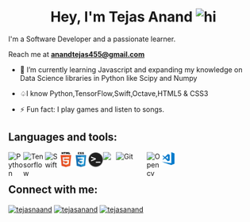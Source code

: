 <h1 align="center">Hey, I'm Tejas Anand <img src="https://user-images.githubusercontent.com/1303154/88677602-1635ba80-d120-11ea-84d8-d263ba5fc3c0.gif" width="28px" alt="hi"></h1> 

I'm  a Software Developer and a passionate learner.


Reach me at **anandtejas455@gmail.com**





- 🔭 I’m currently learning  Javascript and expanding my knowledge on Data Science libraries in Python like Scipy and Numpy

-  ♤I know Python,TensorFlow,Swift,Octave,HTML5 & CSS3


- ⚡ Fun fact: I play games and listen to songs.
  
<p align="left">

<h2 align="left">Languages and tools:</h2>
 


<img align="left" alt="Python" width="30px" src="https://upload.wikimedia.org/wikipedia/commons/c/c3/Python-logo-notext.svg">
<img align="left" alt="Tensorflow" width="44px"
src="https://upload.wikimedia.org/wikipedia/commons/1/11/TensorFlowLogo.svg">
<img align="left" alt="Swift" width="27px"
src="https://ih0.redbubble.net/image.415946483.7473/flat,1000x1000,075,f.u1.jpg">
<img align="left" alt="HTML5" width="30px" src="https://raw.githubusercontent.com/github/explore/80688e429a7d4ef2fca1e82350fe8e3517d3494d/topics/html/html.png" />
<img align="left" alt="CSS3" width="30px" src="https://raw.githubusercontent.com/github/explore/80688e429a7d4ef2fca1e82350fe8e3517d3494d/topics/css/css.png" />
<img align="left" alt="Terminal" width="30px" src="https://raw.githubusercontent.com/github/explore/80688e429a7d4ef2fca1e82350fe8e3517d3494d/topics/terminal/terminal.png" />
<img align="left" aly="Octave" width="26px"
src="https://upload.wikimedia.org/wikipedia/commons/6/6a/Gnu-octave-logo.svg">
<img align="left" alt="Git" width="62px"
src="https://upload.wikimedia.org/wikipedia/commons/e/e0/Git-logo.svg">
<img align="left" alt="Opencv" width="30px"
src="https://upload.wikimedia.org/wikipedia/commons/3/32/OpenCV_Logo_with_text_svg_version.svg">
<img align="left" alt="Visual Studio Code" width="26px" src="https://raw.githubusercontent.com/github/explore/80688e429a7d4ef2fca1e82350fe8e3517d3494d/topics/visual-studio-code/visual-studio-code.png" />

<br>
<br>
 


<p align="left">
<h2 align="left">Connect with me:</h2>

<a href="https://www.instagram.com/tejas_anand_/" target="blank"><img align="center" src="https://cdn.jsdelivr.net/npm/simple-icons@3.0.1/icons/instagram.svg" alt="tejasnaand" height="30" width="40" /></a> <a href="linkedin.com/in/tejas-anand-828142215" target="blank"><img align="center" src="https://user-images.githubusercontent.com/85618388/122678285-b8accf80-d203-11eb-9405-007c7bbd75db.png" alt="tejasanand" height="40px" width="35px" /></a> <a href="https://open.spotify.com/user/31c4x7icxf4zam7nu2seh77b265y?si=85f636d980a3444e" target="blank"><img align="center" src="https://user-images.githubusercontent.com/85618388/122677726-2acfe500-d201-11eb-96c5-212cedc0348f.png" alt="tejasanand" height="43" width="40" /></a>








